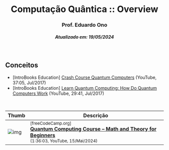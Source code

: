 <h1 align="center">Computação Quântica :: Overview</h1>
<h3 align="center">Prof. Eduardo Ono</h3>
<h5 align="center">Atualizado em: 19/05/2024</h5>

&nbsp;

## Conceitos

* [IntroBooks Education] [Crash Course Quantum Computers](https://www.youtube.com/watch?v=bYgFqyPTkE4) (YouTube, 37:05, Jul/2017)
* [IntroBooks Education] [Learn Quantum Computing: How Do Quantum Computers Work](https://www.youtube.com/watch?v=dXAxptLHqqQ) (YouTube, 29:41, Jul/2017)

&nbsp;

| Thumb | Descrição |
| --- | --- |
| ![img](https://img.youtube.com/vi/tsbCSkvHhMo/default.jpg) | <sup>[freeCodeCamp.org]</sup><br>[__Quantum Computing Course – Math and Theory for Beginners__](https://www.youtube.com/watch?v=tsbCSkvHhMo)<br><sub>(1:36:03, YouTube, 15/Mai/2024)</sub> |

&nbsp;
